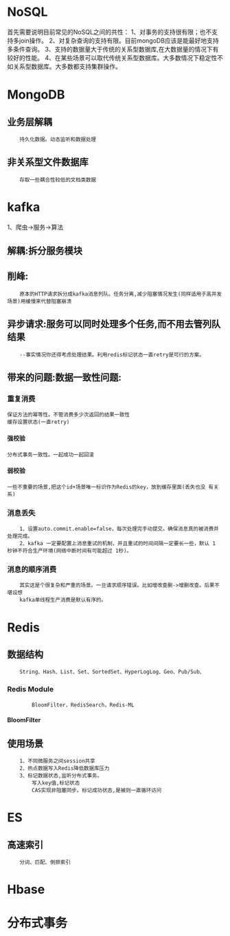 #	NoSQL
首先需要说明目前常见的NoSQL之间的共性：
	1、对事务的支持很有限；也不支持多join操作。
	2、对复杂查询的支持有限。目前mongoDB应该是能最好地支持多条件查询。
	3、支持的数据量大于传统的关系型数据库,在大数据量的情况下有较好的性能。
	4、在某些场景可以取代传统关系型数据库。大多数情况下稳定性不如关系型数据库。大多数都支持集群操作。

#	MongoDB
##	业务层解耦
		持久化数据。动态监听和数据处理
##	非关系型文件数据库
		存取一些耦合性较低的文档类数据

#	kafka
1、爬虫->服务->算法
##	解耦:拆分服务模块

##	削峰:
		原本的HTTP请求拆分成kafka消息列队。任务分离,减少阻塞情况发生(同样适用于高并发场景)用缓慢来代替阻塞崩溃

##	异步请求:服务可以同时处理多个任务,而不用去管列队结果
		--事实情况你还得考虑处理结果。利用redis标记状态一直retry是可行的方案。

##	带来的问题:数据一致性问题:
###	重复消费
	保证方法的幂等性。不管消费多少次返回的结果一致性
	缓存设置状态(一直retry)
####	强校验
	分布式事务一致性。一起成功一起回滚
####	弱校验
	一些不重要的场景,把这个id+场景唯一标识作为Redis的key，放到缓存里面(丢失也没 有关系)
###	消息丢失
		1、设置auto.commit.enable=false，每次处理完手动提交。确保消息真的被消费并处理完成。
		2、kafka 一定要配置上消息重试的机制，并且重试的时间间隔一定要长一些，默认 1 秒钟不符合生产环境(网络中断时间有可能超过 1秒)。
###	消息的顺序消费
		其实这是个很复杂和严重的场景。一旦请求顺序错误。比如增改查删->增删改查。后果不堪设想
		kafka单线程生产消费是默认有序的。

#	Redis
##	数据结构
		String、Hash、List、Set、SortedSet、HyperLogLog、Geo、Pub/Sub、
###		Redis Module 
			BloomFilter，RedisSearch，Redis-ML
####		BloomFilter
##	使用场景
		1、不同微服务之间session共享
		2、热点数据写入Redis降低数据库压力
		3、标记数据状态,监听分布式事务。
			写入key值,标记状态
			CAS实现非阻塞同步。标记成功状态,是被则一直循环访问

#	ES
##	高速索引
		分词、匹配、倒排索引
		
#	Hbase

#	分布式事务
